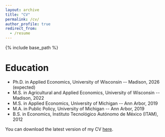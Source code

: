 ```yaml
---
layout: archive
title: "CV"
permalink: /cv/
author_profile: true
redirect_from:
  - /resume
---
```


{% include base_path %}

Education
======
* Ph.D. in Applied Economics, University of Wisconsin -- Madison, 2026 (expected)
* M.S. in Agricultural and Applied Economics, University of Wisconsin -- Madison, 2022
* M.S. in Applied Economics, University of Michigan -- Ann Arbor, 2019
* M.A. in Public Policy, University of Michigan -- Ann Arbor, 2019
* B.S. in Economics, Instituto Tecnológico Autónomo de México (ITAM), 2012


You can download the latest version of my CV [here](https://github.com/pmasae/pmasae.github.io/blob/master/_publications/PFMS_CV_20240509.pdf).

